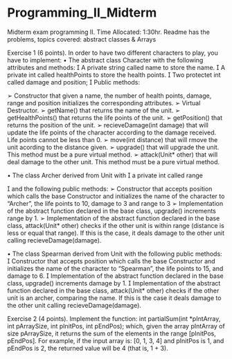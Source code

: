 # Programming_II_Midterm
Midterm exam programming II. Time Allocated: 1:30hr. Readme has the problems, topics covered: abstract classes &amp; Arrays

Exercise 1 (6 points). 
In order to have two different characters to play, you have to implement: 
• The abstract class Character with the following attributes and methods: 
 A private string called name to store the name. 
 A private int called healthPoints to store the health points. 
 Two protectet int called damage and position;
 Public methods: 

➢ Constructor that given a name, the number of health points, damage, 
range and position initializes the corresponding attributes.
➢ Virtual Destructor. 
➢ getName() that returns the name of the unit. 
➢ getHealthPoints() that returns the life points of the unit.
➢ getPosition() that returns the position of the unit.
➢ recieveDamage(int damage) that will update the life points of the 
character according to the damage received. Life points cannot be 
less than 0. 
➢ move(int distance) that will rmove the unit acording to the distance 
given.
➢ upgrade() that will upgrade the unit. This method must be a pure 
virtual method. 
➢ attack(Unit* other) that will deal damage to the other unit. This 
method must be a pure virtual method. 

• The class Archer derived from Unit with 
 a private int called range

 and the following public methods: 
➢ Constructor that accepts position which calls the base Constructor and 
initializes the name of the character to “Archer”, the life points to 10, 
damage to 3 and range to 3
➢ Implementation of the abstract function declared in the base class, 
upgrade() increments range by 1.
➢ Implementation of the abstract function declared in the base class, 
attack(Unit* other) checks if the other unit is within range (distance is 
less or equal that range). If this is the case, it deals damage to the other 
unit calling recieveDamage(damage).

• The class Spearman derived from Unit with the following public methods: 
 Constructor that accepts position which calls the base Constructor and 
initializes the name of the character to “Spearman”, the life points to 15, 
and damage to 6.
 Implementation of the abstract function declared in the base class, 
upgrade() increments damage by 1.
 Implementation of the abstract function declared in the base class, 
attack(Unit* other) checks if the other unit is an archer, comparing the 
name. If this is the case it deals damage to the other unit calling 
recieveDamage(damage).


Exercise 2 (4 points). Implement the function:
 int partialSum(int *pIntArray, int pArraySize, int pInitPos, int pEndPos);
which, given the array pIntArray of size pArraySize, it returns the sum of the 
elements in the range [pInitPos, pEndPos]. 
For example, if the input array is: 
[0, 1, 3, 4] 
and pInitPos is 1, and pEndPos is 2, the returned value will be 4 (that is, 1 + 3). 
